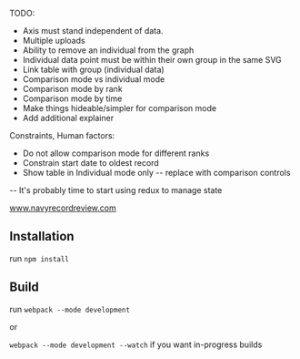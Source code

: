 TODO:
- Axis must stand independent of data.
- Multiple uploads
- Ability to remove an individual from the graph
- Individual data point must be within their own group in the same SVG
- Link table with group (individual data)
- Comparison mode vs individual mode
- Comparison mode by rank
- Comparison mode by time
- Make things hideable/simpler for comparison mode
- Add additional explainer 

Constraints, Human factors:
- Do not allow comparison mode for different ranks
- Constrain start date to oldest record
- Show table in Individual mode only -- replace with comparison controls

-- It's probably time to start using redux to manage state



www.navyrecordreview.com

## Installation

run `npm install`

## Build
run `webpack --mode development`
 
 or

 `webpack --mode development --watch` if you want in-progress builds
